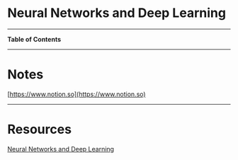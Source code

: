 # Neural Networks and Deep Learning

---

**Table of Contents**

---

# Notes

[https://www.notion.so](https://www.notion.so)

---

# Resources

[Neural Networks and Deep Learning](https://www.coursera.org/learn/neural-networks-deep-learning?specialization=deep-learning)